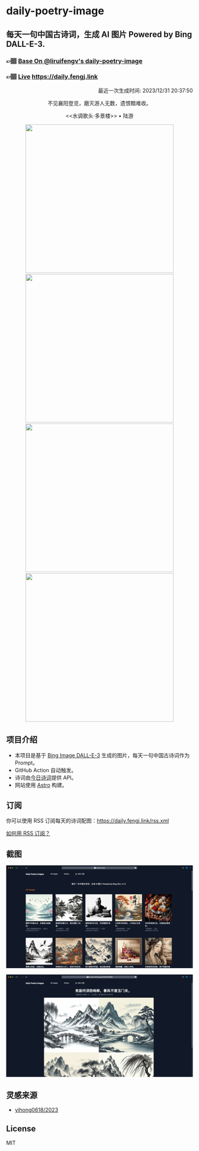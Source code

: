 
# daily-poetry-image

## 每天一句中国古诗词，生成 AI 图片 Powered by Bing DALL-E-3.

### 👉🏽 [Base On @liruifengv's daily-poetry-image](https://github.com/liruifengv/daily-poetry-image)

### 👉🏽 [Live](https://daily.fengj.link) https://daily.fengj.link

<p align="right">
  最近一次生成时间: 2023/12/31 20:37:50
</p>
<p align="center">
不见襄阳登览，磨灭游人无数，遗恨黯难收。
</p>
<p align="center">
<<水调歌头·多景楼>> • 陆游
</p>
<p align="center">
<img src="https://tse1.mm.bing.net/th/id/OIG.lcyNexbpqJ5.vh0iO43U" height="400" width="400" />
<img src="https://tse3.mm.bing.net/th/id/OIG.mimRpirFEf99hd2cCP7C" height="400" width="400" />
<img src="https://tse3.mm.bing.net/th/id/OIG.HRkBwmzmThY79QoYJSiu" height="400" width="400" />
<img src="https://tse3.mm.bing.net/th/id/OIG.5ig3WgcmQd9.cwU5ocQB" height="400" width="400" />
</p>

## 项目介绍

-   本项目是基于 [Bing Image DALL-E-3](https://www.bing.com/images/create) 生成的图片，每天一句中国古诗词作为 Prompt。
-   GitHub Action 自动触发。
-   诗词由[今日诗词](https://www.jinrishici.com/)提供 API。
-   网站使用 [Astro](https://astro.build) 构建。

## 订阅

你可以使用 RSS 订阅每天的诗词配图：https://daily.fengj.link/rss.xml

[如何用 RSS 订阅？](https://zhuanlan.zhihu.com/p/55026716)

## 截图

![图片列表](./screenshots/Snipaste_2023-12-28_21-00-26.png)

![图片详情](./screenshots/Snipaste_2023-12-28_21-00-53.png)

## 灵感来源

-   [yihong0618/2023](https://github.com/yihong0618/2023)

## License

MIT

